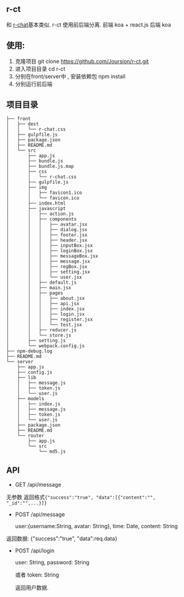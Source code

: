 ## r-ct

和 <a href="https://github.com/Joursion/r-chat">r-chat</a>基本类似. r-ct 使用前后端分离.
前端 koa + react.js
后端 koa

## 使用:
1. 克隆项目 git clone https://github.com/Joursion/r-ct.git
2. 进入项目目录 cd r-ct
3. 分别在front/server中 , 安装依赖包 npm install
4. 分别运行前后端 

## 项目目录
```
├── front  
│   ├── dest
│   │   └── r-chat.css
│   ├── gulpfile.js
│   ├── package.json
│   ├── README.md
│   └── src
│       ├── app.js
│       ├── bundle.js
│       ├── bundle.js.map
│       ├── css
│       │   └── r-chat.css
│       ├── gulpfile.js
│       ├── img
│       │   ├── favicon1.ico
│       │   └── favicon.ico
│       ├── index.html
│       ├── javascript
│       │   ├── action.js
│       │   ├── components
│       │   │   ├── avatar.jsx
│       │   │   ├── dialog.jsx
│       │   │   ├── footer.jsx
│       │   │   ├── header.jsx
│       │   │   ├── inputBox.jsx
│       │   │   ├── loginBox.jsx
│       │   │   ├── messageBox.jsx
│       │   │   ├── message.jsx
│       │   │   ├── regBox.jsx
│       │   │   ├── setting.jsx
│       │   │   └── user.jsx
│       │   ├── default.js
│       │   ├── main.jsx
│       │   ├── pages
│       │   │   ├── about.jsx
│       │   │   ├── api.jsx
│       │   │   ├── index.jsx
│       │   │   ├── login.jsx
│       │   │   ├── register.jsx
│       │   │   └── test.jsx
│       │   ├── reducer.js
│       │   └── store.js
│       ├── setting.js
│       └── webpack.config.js
├── npm-debug.log
├── README.md
└── server
    ├── app.js
    ├── config.js
    ├── lib
    │   ├── message.js
    │   ├── token.js
    │   └── user.js
    ├── models
    │   ├── index.js
    │   ├── message.js
    │   ├── token.js
    │   └── user.js
    ├── package.json
    ├── README.md
    └── router
        ├── app.js
        └── src
            └── md5.js

```
## API

- GET /api/message

无参数 返回格式``` {"success":"true", "data":[{"content":"", "_id":"",...}]} ```

- POST /api/message

    user:{username:String, avatar: String},
    time: Date,
    content: String
    
返回数据: {"success":"true", "data":req.data}

- POST /api/login

   user: String,
   password: String
   
   或者 
   token: String
   
   返回用户数据.

    
    




